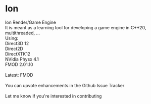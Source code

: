 # Ion
Ion Render/Game Engine<br>
It is meant as a learning tool for developing a game engine in C++20, multithreaded, ...<br>
Using:<br>
Direct3D 12<br>
Direct2D<br>
DirectXTK12<br>
NVidia Physx 4.1<br>
FMOD 2.01.10<br>
<br>
Latest: FMOD<br>
<br>
You can upvote enhancements in the Github Issue Tracker<br>
<br>
Let me know if you're interested in contributing<br>
